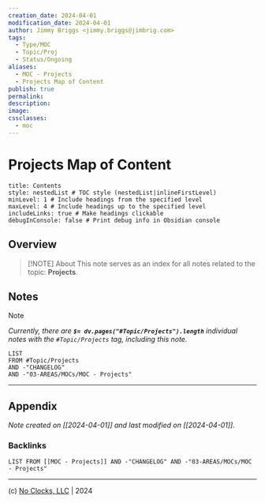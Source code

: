 ```yaml
---
creation_date: 2024-04-01
modification_date: 2024-04-01
author: Jimmy Briggs <jimmy.briggs@jimbrig.com>
tags:
  - Type/MOC
  - Topic/Proj
  - Status/Ongoing
aliases:
  - MOC - Projects
  - Projects Map of Content
publish: true
permalink:
description:
image:
cssclasses:
  - moc
---
```


# Projects Map of Content

```table-of-contents
title: Contents 
style: nestedList # TOC style (nestedList|inlineFirstLevel)
minLevel: 1 # Include headings from the specified level
maxLevel: 4 # Include headings up to the specified level
includeLinks: true # Make headings clickable
debugInConsole: false # Print debug info in Obsidian console
```

## Overview

> [!NOTE] About
> This note serves as an index for all notes related to the topic: **Projects**.

## Notes

> [!NOTE]
> *Currently, there are **`$= dv.pages("#Topic/Projects").length`**  individual notes with the `#Topic/Projects` tag, including this note.*

```dataview
LIST
FROM #Topic/Projects
AND -"CHANGELOG"
AND -"03-AREAS/MOCs/MOC - Projects"
```

***

## Appendix

*Note created on [[2024-04-01]] and last modified on [[2024-04-01]].*

### Backlinks

```dataview
LIST FROM [[MOC - Projects]] AND -"CHANGELOG" AND -"03-AREAS/MOCs/MOC - Projects"
```

***

(c) [No Clocks, LLC](https://github.com/noclocks) | 2024